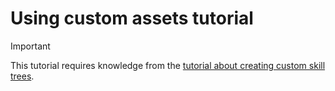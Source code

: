# Using custom assets tutorial

> [!IMPORTANT]
> This tutorial requires knowledge from the [tutorial about creating custom skill trees](/creators/tutorials/creating-skill-trees).